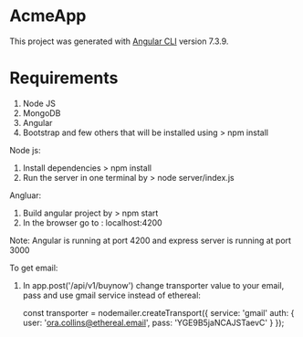 # AcmeApp

This project was generated with [Angular CLI](https://github.com/angular/angular-cli) version 7.3.9.

# Requirements
1. Node JS
2. MongoDB
3. Angular
4. Bootstrap
and few others that will be installed using > npm install

Node js:
1. Install dependencies > npm install
2. Run the server in one terminal by > node server/index.js

Angluar:
1. Build angular project by > npm start
2. In the browser go to : localhost:4200

Note: Angular is running at port 4200 and express server is running at port 3000


To get email:
1. In app.post('/api/v1/buynow') change transporter value to your email, pass and use gmail service instead of ethereal:

    const transporter = nodemailer.createTransport({
            service: 'gmail'
            auth: {
                user: 'ora.collins@ethereal.email',
                pass: 'YGE9B5jaNCAJSTaevC'
            }
        });
